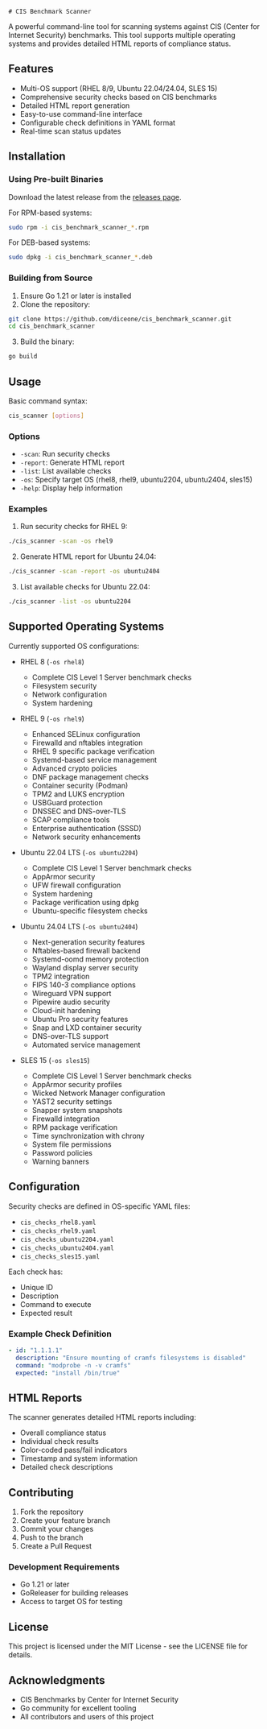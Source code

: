     # CIS Benchmark Scanner

A powerful command-line tool for scanning systems against CIS (Center for Internet Security) benchmarks. This tool supports multiple operating systems and provides detailed HTML reports of compliance status.

## Features

- Multi-OS support (RHEL 8/9, Ubuntu 22.04/24.04, SLES 15)
- Comprehensive security checks based on CIS benchmarks
- Detailed HTML report generation
- Easy-to-use command-line interface
- Configurable check definitions in YAML format
- Real-time scan status updates

## Installation

### Using Pre-built Binaries

Download the latest release from the [releases page](https://github.com/diceone/cis_benchmark_scanner/releases).

For RPM-based systems:
```bash
sudo rpm -i cis_benchmark_scanner_*.rpm
```

For DEB-based systems:
```bash
sudo dpkg -i cis_benchmark_scanner_*.deb
```

### Building from Source

1. Ensure Go 1.21 or later is installed
2. Clone the repository:
```bash
git clone https://github.com/diceone/cis_benchmark_scanner.git
cd cis_benchmark_scanner
```

3. Build the binary:
```bash
go build
```

## Usage

Basic command syntax:
```bash
cis_scanner [options]
```

### Options
- `-scan`: Run security checks
- `-report`: Generate HTML report
- `-list`: List available checks
- `-os`: Specify target OS (rhel8, rhel9, ubuntu2204, ubuntu2404, sles15)
- `-help`: Display help information

### Examples

1. Run security checks for RHEL 9:
```bash
./cis_scanner -scan -os rhel9
```

2. Generate HTML report for Ubuntu 24.04:
```bash
./cis_scanner -scan -report -os ubuntu2404
```

3. List available checks for Ubuntu 22.04:
```bash
./cis_scanner -list -os ubuntu2204
```

## Supported Operating Systems

Currently supported OS configurations:
- RHEL 8 (`-os rhel8`)
  - Complete CIS Level 1 Server benchmark checks
  - Filesystem security
  - Network configuration
  - System hardening

- RHEL 9 (`-os rhel9`)
  - Enhanced SELinux configuration
  - Firewalld and nftables integration
  - RHEL 9 specific package verification
  - Systemd-based service management
  - Advanced crypto policies
  - DNF package management checks
  - Container security (Podman)
  - TPM2 and LUKS encryption
  - USBGuard protection
  - DNSSEC and DNS-over-TLS
  - SCAP compliance tools
  - Enterprise authentication (SSSD)
  - Network security enhancements

- Ubuntu 22.04 LTS (`-os ubuntu2204`)
  - Complete CIS Level 1 Server benchmark checks
  - AppArmor security
  - UFW firewall configuration
  - System hardening
  - Package verification using dpkg
  - Ubuntu-specific filesystem checks

- Ubuntu 24.04 LTS (`-os ubuntu2404`)
  - Next-generation security features
  - Nftables-based firewall backend
  - Systemd-oomd memory protection
  - Wayland display server security
  - TPM2 integration
  - FIPS 140-3 compliance options
  - Wireguard VPN support
  - Pipewire audio security
  - Cloud-init hardening
  - Ubuntu Pro security features
  - Snap and LXD container security
  - DNS-over-TLS support
  - Automated service management

- SLES 15 (`-os sles15`)
  - Complete CIS Level 1 Server benchmark checks
  - AppArmor security profiles
  - Wicked Network Manager configuration
  - YAST2 security settings
  - Snapper system snapshots
  - Firewalld integration
  - RPM package verification
  - Time synchronization with chrony
  - System file permissions
  - Password policies
  - Warning banners

## Configuration

Security checks are defined in OS-specific YAML files:
- `cis_checks_rhel8.yaml`
- `cis_checks_rhel9.yaml`
- `cis_checks_ubuntu2204.yaml`
- `cis_checks_ubuntu2404.yaml`
- `cis_checks_sles15.yaml`

Each check has:
- Unique ID
- Description
- Command to execute
- Expected result

### Example Check Definition
```yaml
- id: "1.1.1.1"
  description: "Ensure mounting of cramfs filesystems is disabled"
  command: "modprobe -n -v cramfs"
  expected: "install /bin/true"
```

## HTML Reports

The scanner generates detailed HTML reports including:
- Overall compliance status
- Individual check results
- Color-coded pass/fail indicators
- Timestamp and system information
- Detailed check descriptions

## Contributing

1. Fork the repository
2. Create your feature branch
3. Commit your changes
4. Push to the branch
5. Create a Pull Request

### Development Requirements
- Go 1.21 or later
- GoReleaser for building releases
- Access to target OS for testing

## License

This project is licensed under the MIT License - see the LICENSE file for details.

## Acknowledgments

- CIS Benchmarks by Center for Internet Security
- Go community for excellent tooling
- All contributors and users of this project
